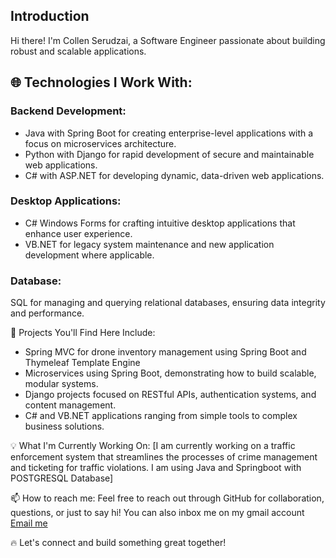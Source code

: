 ## Introduction
Hi there! I'm Collen Serudzai, a Software Engineer passionate about building robust and scalable applications.

## 🌐 Technologies I Work With:

### Backend Development:
- Java with Spring Boot for creating enterprise-level applications with a focus on microservices architecture.
- Python with Django for rapid development of secure and maintainable web applications.
- C# with ASP.NET for developing dynamic, data-driven web applications.

### Desktop Applications:
- C# Windows Forms for crafting intuitive desktop applications that enhance user experience.
- VB.NET for legacy system maintenance and new application development where applicable.

### Database:
SQL for managing and querying relational databases, ensuring data integrity and performance.

🔧 Projects You'll Find Here Include:

- Spring MVC for drone inventory management using Spring Boot and Thymeleaf Template Engine
- Microservices using Spring Boot, demonstrating how to build scalable, modular systems.
- Django projects focused on RESTful APIs, authentication systems, and content management.
- C# and VB.NET applications ranging from simple tools to complex business solutions.

💡 What I'm Currently Working On:
[I am currently working on a traffic enforcement system that streamlines the processes of crime management and ticketing for traffic violations. I am using Java and Springboot with POSTGRESQL Database]

📫 How to reach me:
Feel free to reach out through GitHub for collaboration, questions, or just to say hi!
You can also inbox me on my gmail account [Email me](serudzaicollen@gmail.com)

🔥 Let's connect and build something great together!
